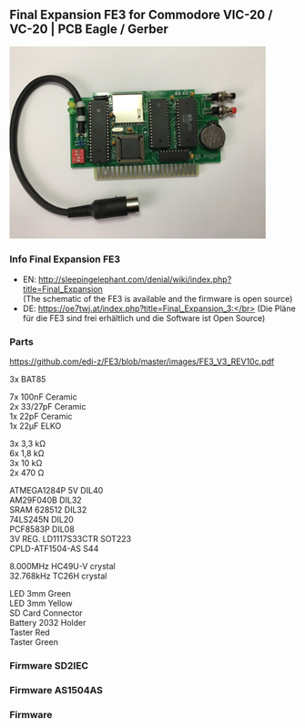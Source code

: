 ## Final Expansion FE3 for Commodore VIC-20 / VC-20 | PCB Eagle / Gerber
<img width="450" src="https://raw.githubusercontent.com/edi-z/FE3/master/images/FE3.jpg">

### Info Final Expansion FE3
* EN: http://sleepingelephant.com/denial/wiki/index.php?title=Final_Expansion </br>
(The schematic of the FE3 is available and the firmware is open source) 
* DE: https://oe7twj.at/index.php?title=Final_Expansion_3:</br>
(Die Pläne für die FE3 sind frei erhältlich und die Software ist Open Source)

### Parts
https://github.com/edi-z/FE3/blob/master/images/FE3_V3_REV10c.pdf

3x BAT85    
    
7x 100nF Ceramic    
2x 33/27pF Ceramic    
1x 22pF Ceramic	    
1x 22µF ELKO    
    
3x 3,3 kΩ    
6x 1,8 kΩ    
3x 10 kΩ    
2x 470 Ω    
    
ATMEGA1284P 5V DIL40    
AM29F040B DIL32    
SRAM 628512 DIL32    
74LS245N DIL20    
PCF8583P DIL08    
3V REG. LD1117S33CTR SOT223    
CPLD-ATF1504-AS S44
    
8.000MHz HC49U-V crystal    
32.768kHz TC26H crystal     
    
LED 3mm Green    
LED 3mm Yellow    
SD Card Connector    
Battery 2032 Holder    
Taster Red    
Taster Green
    
### Firmware SD2IEC

### Firmware AS1504AS

### Firmware 
